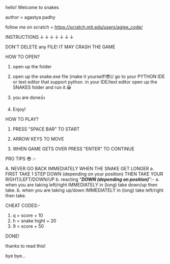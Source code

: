 hello! 
Welcome to snakes

author = agastya padhy

follow me on scratch = https://scratch.mit.edu/users/agiee_code/

INSTRUCTIONS
↓ ↓ ↓ ↓ ↓ ↓ ↓

DON'T DELETE any FILE! IT MAY CRASH THE GAME

HOW TO OPEN?

1. open up the folder

2. open up the snake.exe file (make it yourself!😎)/ go to your PYTHON IDE or text editor that support python. in your IDE/text editor open up the SNAKES folder and run it.😀

3. you are done👍

4. Enjoy!


HOW TO PLAY?

1. PRESS "SPACE BAR" TO START

2. ARROW KEYS TO MOVE

3. WHEN GAME GETS OVER PRESS "ENTER" TO CONTINUE


PRO TIPS 😎 :-

A. NEVER GO BACK IMMEDIATELY WHEN THE SNAKE GET LONGER
            a. FIRST TAKE 1 STEP DOWN (depending on your position) THEN TAKE YOUR RIGHT/LEFT/DOWN/UP
            b. reacting "***DOWN (depending on position)***":- 
                            a. when you are taking left/right IMMEDIATELY in (long) take down/up then take.
                            b. when you are taking up/down IMMEDIATELY in (long) take left/right then take.



CHEAT CODES:-

1. q = score + 10
2. h = snake hight + 20
2. 9 = score + 50

                                
DONE!

thanks to read this!

bye bye...



